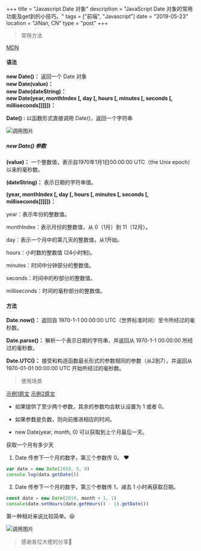 +++
title = "Javascript Date 对象"
description = "JavaScript Date 对象的常用功能及get到的小技巧。"
tags = ["前端", "Javascript"]
date = "2019-05-23"
location = "JiNan, CN"
type = "post"
+++

> 常用方法

[MDN](https://developer.mozilla.org/zh-CN/docs/Web/JavaScript/Reference/Global_Objects/Date)

#### 语法

**new Date()：** 返回一个 Date 对象<br>
**new Date(value)：**<br>
**new Date(dateString)：**<br>
**new Date(year, monthIndex [, day [, hours [, minutes [, seconds [, milliseconds]]]]])：**<br>

**Date() :** 以函数形式直接调用 Date()，返回一个字符串

![调用图片](/img/0522-ss-func1.png)

##### new Date() 参数

**(value)：** 一个整数值，表示自1970年1月1日00:00:00 UTC（the Unix epoch）以来的毫秒数。<br>

**(dateString)：** 表示日期的字符串值。<br>

**(year, monthIndex [, day [, hours [, minutes [, seconds [, milliseconds]]]]])：**<br>

year：表示年份的整数值。

monthIndex：表示月份的整数值，从 0（1月）到 11（12月）。

day：表示一个月中的第几天的整数值，从1开始。

hours：小时数的整数值 (24小时制)。

minutes：时间中分钟部分的整数值。

seconds：时间中的秒部分的整数值。

milliseconds：时间的毫秒部分的整数值。

#### 方法

**Date.now()：** 返回自 1970-1-1 00:00:00  UTC（世界标准时间）至今所经过的毫秒数。

**Date.parse()：** 解析一个表示日期的字符串，并返回从 1970-1-1 00:00:00 所经过的毫秒数。

**Date.UTC()：** 接受和构造函数最长形式的参数相同的参数（从2到7），并返回从 1970-01-01 00:00:00 UTC 开始所经过的毫秒数。

> 使用场景

[示例1原文](http://www.alloyteam.com/2016/05/date-object/)
[示例2原文](https://www.jianshu.com/p/b4d058518575)

* 如果提供了至少两个参数，其余的参数均会默认设置为 1 或者 0。

* 如果参数是负数，则向前推进相应的时间。

* new Date(year, month, 0) 可以获取到上个月最后一天。

获取一个月有多少天

1. Date 传参下一个月的数字，第三个参数传 0。 ❤️

```javascript
var date = new Date(2019, 5, 0)
console.log(data.getDate())
```

2. Date 传参下一个月的数字，第三个参数传 1，减去 1 小时再获取日期。

```javascript
const date = new Date(2019, month + 1, 1)
console(date.setHours(date.getHours() - 1).getDate())
```

第一种相对来说比较简单。😆

![调用图片](/img/0522-ss-tip1.jpg)

> 感谢各位大佬的分享🤣